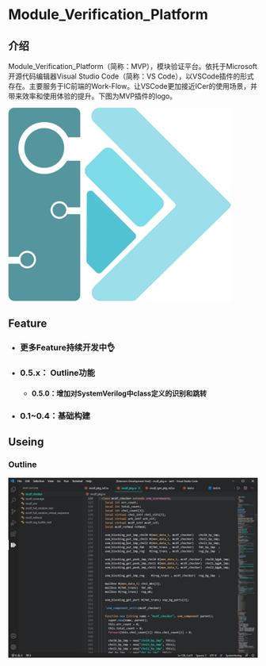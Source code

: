 # Module_Verification_Platform

## 介绍
​	Module_Verification_Platform（简称：MVP），模块验证平台。依托于Microsoft开源代码编辑器Visual Studio Code（简称：VS Code），以VSCode插件的形式存在。主要服务于IC前端的Work-Flow。让VSCode更加接近ICer的使用场景，并带来效率和使用体验的提升。下图为MVP插件的logo。

<img src="md_src/logo/mvp_logo.png" width="450" /> 

## Feature

- ### 更多Feature持续开发中👌

- ### 0.5.x： Outline功能

  - #### 0.5.0：增加对SystemVerilog中class定义的识别和跳转

- ### 0.1~0.4：基础构建

## Useing

### Outline

<img src="md_src/outline/outline_class.gif"/> 
